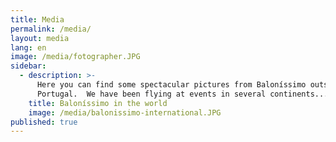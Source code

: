 ```yaml
---
title: Media
permalink: /media/
layout: media
lang: en
image: /media/fotographer.JPG
sidebar:
  - description: >-
      Here you can find some spectacular pictures from Baloníssimo outside of
      Portugal.  We have been flying at events in several continents... 
    title: Baloníssimo in the world
    image: /media/balonissimo-international.JPG
published: true
---
```


